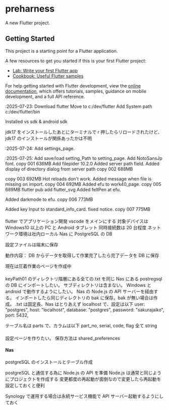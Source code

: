 # preharness

A new Flutter project.

## Getting Started

This project is a starting point for a Flutter application.

A few resources to get you started if this is your first Flutter project:

- [Lab: Write your first Flutter app](https://docs.flutter.dev/get-started/codelab)
- [Cookbook: Useful Flutter samples](https://docs.flutter.dev/cookbook)

For help getting started with Flutter development, view the
[online documentation](https://docs.flutter.dev/), which offers tutorials,
samples, guidance on mobile development, and a full API reference.

:2025-07-23:
Download flutter
Move to c:/dev/flutter
Add System path c:/dev/flutter/bin

Installed vs sdk & android sdk

jdk17 をインストールしたあとにターミナルで r 押したらリロードされたけど、jdk17 のインストールが関係あったかは不明

:2025-07-24:
Add settings_page.

:2025-07-25:
Add save/load setting_Path to setting_page.
Add NotoSansJp font.
copy 001 636MB
Add filepider 10.2.0
Added server path field.
Added display of directory dialog from server path
copy 002 688MB

copy 003 692MB
Hot reloads don't work.
Added message when file is missing on import.
copy 004 692MB
Added efu to work40_page.
copy 005 689MB
flutter pub add flutter_svg
Added feltPen at efu.

Added darkmode to efu.
copy 006 773MB

Added key Input to standard_info_card.
fixed notice.
copy 007 775MB

####

flutter でアプリケーション開発
vscode をメインにする
対象デバイスは Windows10 以上の PC と Android タブレット
同時接続数は 20 台程度
ネットワーク環境は社内ローカル
Nas に PostgreSQL の DB

設定ファイルは端末に保存

動作内容：
DB からデータを取得して作業完了したら完了データを DB に保存

現在は圧着作業のページを作成中

####

keyPath01 のディレクトリ階層にある全ての.txt を同じ Nas にある postregsql の DB にインポートしたい。
サブディレクトリは含まない。
Windows と android で動作するようにしたい。
Nas の Node.js の API サーバーを経由する。
インポートしたら同じディレクトリの bak に保存。bak が無い場合は作成。
.txt は固定長、Nas はとりあえず localhost で、設定は以下
user: "postgres",
host: "localhost",
database: "postgres",
password: "sakurajaiko",
port: 5432,

テーブル名は parts で、カラムは以下
part_no, serial, code, flag
全て string

####

設定ページを作りたい。
保存方法は shared_preferences

#### Nas

postgreSQL のインストールとテーブル作成

postgreSQL と通信する為に Node.js の API を準備
Node.js は通常と同じようにプロジェクトを作成する
変更都度の再起動が面倒なので変更したら再起動を設定しておくと便利

Synology で運用する場合は永続サービス機能で API サーバー起動するようにしておく
